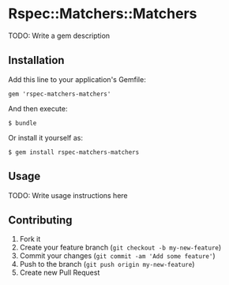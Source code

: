 # Rspec::Matchers::Matchers

TODO: Write a gem description

## Installation

Add this line to your application's Gemfile:

    gem 'rspec-matchers-matchers'

And then execute:

    $ bundle

Or install it yourself as:

    $ gem install rspec-matchers-matchers

## Usage

TODO: Write usage instructions here

## Contributing

1. Fork it
2. Create your feature branch (`git checkout -b my-new-feature`)
3. Commit your changes (`git commit -am 'Add some feature'`)
4. Push to the branch (`git push origin my-new-feature`)
5. Create new Pull Request
